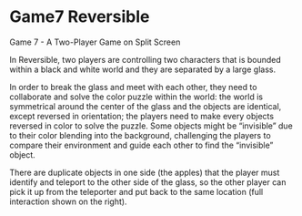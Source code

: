 # Game7 Reversible
Game 7 - A Two-Player Game on Split Screen

In Reversible, two players are controlling two characters that is bounded within a black and white world and they are separated by a large glass.

In order to break the glass and meet with each other, they need to collaborate and solve the color puzzle within the world: the world is symmetrical around the center of the glass and the objects are identical, except reversed in orientation; the players need to make every objects reversed in color to solve the puzzle. Some objects might be “invisible” due to their color blending into the background, challenging the players to compare their environment and guide each other to find the “invisible” object.

There are duplicate objects in one side (the apples) that the player must identify and teleport to the other side of the glass, so the other player can pick it up from the teleporter and put back to the same location (full interaction shown on the right).
